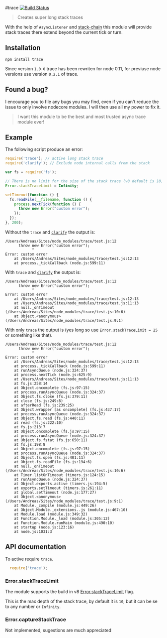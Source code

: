 #trace [![Build Status](https://secure.travis-ci.org/AndreasMadsen/trace.png)](http://travis-ci.org/AndreasMadsen/trace)

> Creates super long stack traces

With the help of `AsyncListener` and [stack-chain](https://github.com/AndreasMadsen/stack-chain) this
module will provide stack traces there extend beyond the current tick or turn.

## Installation

```sheel
npm install trace
```

Since version `1.0.0` trace has been rewriten for node 0.11, for previuse node
versions use version `0.2.1` of trace.

## Found a bug?

I encourage you to file any bugs you may find, even if you can't reduce the
issue to only involve nodecore modules. I will then use all my power to fix it.

> I want this module to be the best and most trusted async trace module ever!

## Example

The following script produce an error:

```JavaScript
require('trace'); // active long stack trace
require('clarify'); // Exclude node internal calls from the stack

var fs = require('fs');

// There is no limit for the size of the stack trace (v8 default is 10)
Error.stackTraceLimit = Infinity;

setTimeout(function () {
  fs.readFile(__filename, function () {
    process.nextTick(function () {
      throw new Error("custom error");
    });
  });
}, 200);
```

Without the `trace` and [`clarify`](https://github.com/AndreasMadsen/clarify) the output is:

```
/Users/Andreas/Sites/node_modules/trace/test.js:12
      throw new Error("custom error");
            ^
Error: custom error
    at /Users/Andreas/Sites/node_modules/trace/test.js:12:13
    at process._tickCallback (node.js:599:11)
```

With `trace` and [`clarify`](https://github.com/AndreasMadsen/clarify) the output is:

```
/Users/Andreas/Sites/node_modules/trace/test.js:12
      throw new Error("custom error");
            ^
Error: custom error
    at /Users/Andreas/Sites/node_modules/trace/test.js:12:13
    at /Users/Andreas/Sites/node_modules/trace/test.js:11:13
    at null._onTimeout (/Users/Andreas/Sites/node_modules/trace/test.js:10:6)
    at Object.<anonymous> (/Users/Andreas/Sites/node_modules/trace/test.js:9:1)
```

With only `trace` the output is (yes long so use `Error.stackTraceLimit = 25` or something like that).

```
/Users/Andreas/Sites/node_modules/trace/test.js:12
      throw new Error("custom error");
            ^
Error: custom error
    at /Users/Andreas/Sites/node_modules/trace/test.js:12:13
    at process._tickCallback (node.js:599:11)
    at runAsyncQueue (node.js:324:37)
    at process.nextTick (node.js:625:9)
    at /Users/Andreas/Sites/node_modules/trace/test.js:11:13
    at fs.js:258:14
    at Object.oncomplete (fs.js:97:15)
    at process.runAsyncQueue (node.js:324:37)
    at Object.fs.close (fs.js:379:11)
    at close (fs.js:249:8)
    at afterRead (fs.js:239:25)
    at Object.wrapper [as oncomplete] (fs.js:437:17)
    at process.runAsyncQueue (node.js:324:37)
    at Object.fs.read (fs.js:440:11)
    at read (fs.js:222:10)
    at fs.js:213:7
    at Object.oncomplete (fs.js:97:15)
    at process.runAsyncQueue (node.js:324:37)
    at Object.fs.fstat (fs.js:650:11)
    at fs.js:198:8
    at Object.oncomplete (fs.js:97:15)
    at process.runAsyncQueue (node.js:324:37)
    at Object.fs.open (fs.js:401:11)
    at Object.fs.readFile (fs.js:194:6)
    at null._onTimeout (/Users/Andreas/Sites/node_modules/trace/test.js:10:6)
    at Timer.listOnTimeout (timers.js:124:15)
    at runAsyncQueue (node.js:324:37)
    at Object.exports.active (timers.js:194:5)
    at exports.setTimeout (timers.js:261:11)
    at global.setTimeout (node.js:177:27)
    at Object.<anonymous> (/Users/Andreas/Sites/node_modules/trace/test.js:9:1)
    at Module._compile (module.js:449:26)
    at Object.Module._extensions..js (module.js:467:10)
    at Module.load (module.js:349:32)
    at Function.Module._load (module.js:305:12)
    at Function.Module.runMain (module.js:490:10)
    at startup (node.js:123:16)
    at node.js:1031:3
```

## API documentation

To active require `trace`.

```JavaScript
  require('trace');
```

### Error.stackTraceLimit

The module supports the build in v8
[Error.stackTraceLimit](http://code.google.com/p/v8/wiki/JavaScriptStackTraceApi)
flag.

This is the max depth of the stack trace, by default it is `10`, but it can
be se to any number or `Infinity`.

### Error.captureStackTrace

Not implemented, sugestions are much appreciated

